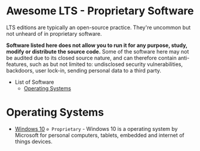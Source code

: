 # Awesome LTS - Proprietary Software

LTS editions are typically an open-source practice. They're uncommon but not unheard of in proprietary software. 

**Software listed here does not allow you to run it for any purpose, study, modify or distribute the source code.** Some of the software here may not be audited due to its closed source nature, and can therefore contain anti-features, such as but not limited to: undisclosed security vulnerabilities, backdoors, user lock-in, sending personal data to a third party.

* List of Software
	* [Operating Systems](#operating-systems) 

# Operating Systems

* [Windows 10](https://windows.com/) ``⊘ Proprietary`` - Windows 10 is a operating system by Microsoft for personal computers, tablets, embedded and internet of things devices.